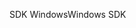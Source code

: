 <span data-ttu-id="0e4c1-101">SDK Windows</span><span class="sxs-lookup"><span data-stu-id="0e4c1-101">Windows SDK</span></span>